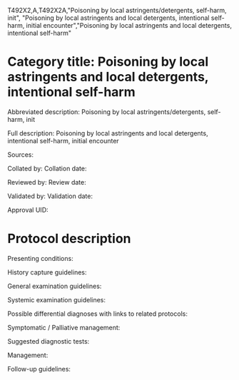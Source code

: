 T492X2,A,T492X2A,"Poisoning by local astringents/detergents, self-harm, init", "Poisoning by local astringents and local detergents, intentional self-harm, initial encounter","Poisoning by local astringents and local detergents, intentional self-harm"
# Category title: Poisoning by local astringents and local detergents, intentional self-harm

Abbreviated description: Poisoning by local astringents/detergents, self-harm, init

Full description: Poisoning by local astringents and local detergents, intentional self-harm, initial encounter

Sources:

Collated by:
Collation date:

Reviewed by:
Review date:

Validated by:
Validation date:

Approval UID:

# Protocol description

Presenting conditions:

History capture guidelines:

General examination guidelines:

Systemic examination guidelines:

Possible differential diagnoses with links to related protocols:

Symptomatic / Palliative management:

Suggested diagnostic tests:

Management:

Follow-up guidelines:
